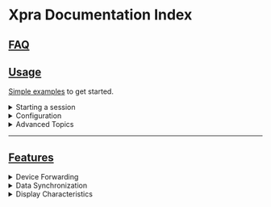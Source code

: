 # Xpra Documentation Index

## [FAQ](FAQ.md)

## [Usage](Usage/README.md)

[Simple examples](Usage/README.md) to get started.

<details>
  <summary>Starting a session</summary>

* [Seamless Session](Usage/Seamless.md) : individual windows
* [Desktop Session](Usage/Desktop.md) : a full desktop session
* [Shadow Session](Usage/Shadow.md) : view an existing display
</details>
<details>
  <summary>Configuration</summary>

* [Authentication modules](Usage/Authentication.md) to secure access to sessions
* [Options](Usage/Configuration.md) to configure xpra
</details>
<details>
  <summary>Advanced Topics</summary>

* [proxy server](Usage/Proxy-Server.md) to manage access
* [system service](Usage/Service.md) to start on boot
* [picture encodings](Usage/Encodings.md) : quality and performance
* [OpenGL applications](Usage/OpenGL.md) : server-side GPU acceleration
* [Client OpenGL acceleration](Usage/Client-OpenGL.md)
* [Xdummy](Usage/Xdummy.md) : alternative to `Xvfb`
</details>

---

## [Features](Features/README.md)
<details>
  <summary>Device Forwarding</summary>

* [Audio](Features/Audio.md) : speaker and microphone
* [Printers](Features/Printing.md)
* [Webcams](Features/Webcam.md)
* [Keyboard](Features/Keyboard.md)
</details>
<details>
  <summary>Data Synchronization</summary>

* [Clipboard](Features/Clipboard.md)
* [File transfers](Features/File-Transfers.md)
* [System tray](Features/System-Tray.md)
* [Notifications](Features/Notifications.md)
</details>
<details>
  <summary>Display Characteristics</summary>

* [Image Depth](Features/Image-Depth.md)
* [DPI](Features/DPI.md)

---

## [Network](Network/README.md)
See [Multicast DNS](Network/Multicast-DNS.md) and [Encryption](Network/Encryption.md): [AES](Network/AES.md), [SSL](Network/SSL.md), [SSH](Network/SSH.md)

## Technical
* [network protocol](Network/Protocol.md)
* [subsystems](Subsystems)
* [security](Usage/Security.md)

---

## [Build](Build/README.md)
Information for developers:
<details>
  <summary>building from source</summary>

* [Generic list of dependencies](Build/Dependencies.md)
* [Fedora / RedHat](Build/RPM.md)
* [Debian](Build/Debian.md)
* [MS Windows](Build/MSWindows.md)
* [MacOS](Build/MacOS.md)
* [Other](Build/Other.md)
</details>

---

## [Sponsors](SPONSORS.md)
